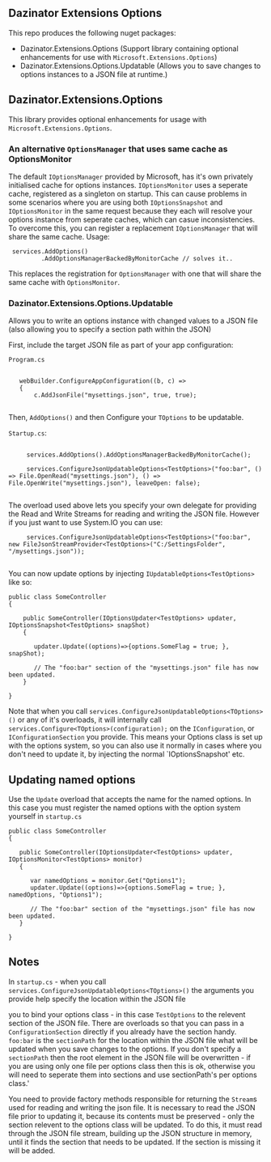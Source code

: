 ## Dazinator Extensions Options

This repo produces the following nuget packages:

- Dazinator.Extensions.Options (Support library containing optional enhancements for use with `Microsoft.Extensions.Options`)
- Dazinator.Extensions.Options.Updatable (Allows you to save changes to options instances to a JSON file at runtime.)


## Dazinator.Extensions.Options

This library provides optional enhancements for usage with `Microsoft.Extensions.Options`.

### An alternative `OptionsManager` that uses same cache as OptionsMonitor

The default `IOptionsManager` provided by Microsoft, has it's own privately initialised cache for options instances. 
`IOptionsMonitor` uses a seperate cache, registered as a singleton on startup.
This can cause problems in some scenarios where you are using both `IOptionsSnapshot` and `IOptionsMonitor` in the same request because they each will resolve your options instance from seperate caches, which can casue inconsistencies.
To overcome this, you can register a replacement `IOptionsManager` that will share the same cache.
Usage:

```
 services.AddOptions()
         .AddOptionsManagerBackedByMonitorCache // solves it..

```

This replaces the registration for `OptionsManager` with one that will share the same cache with `OptionsMonitor`.

### Dazinator.Extensions.Options.Updatable

Allows you to write an options instance with changed values to a JSON file (also allowing you to specify a section path within the JSON)

First, include the target JSON file as part of your app configuration:

`Program.cs`

```

   webBuilder.ConfigureAppConfiguration((b, c) =>
   {
       c.AddJsonFile("mysettings.json", true, true);
	  
```

Then, `AddOptions()` and then Configure your `TOptions` to be updatable.

`Startup.cs`:

```

     services.AddOptions().AddOptionsManagerBackedByMonitorCache();

	 services.ConfigureJsonUpdatableOptions<TestOptions>("foo:bar", () => File.OpenRead("mysettings.json"), () => File.OpenWrite("mysettings.json"), leaveOpen: false);
	

```

The overload used above lets you specify your own delegate for providing the Read and Write Streams for reading and writing the JSON file.
However if you just want to use System.IO you can use:

```
     services.ConfigureJsonUpdatableOptions<TestOptions>("foo:bar", new FileJsonStreamProvider<TestOptions>("C:/SettingsFolder", "/mysettings.json"));
	 
```

You can now update options by injecting `IUpdatableOptions<TestOptions>` like so:


```
public class SomeController
{

    public SomeController(IOptionsUpdater<TestOptions> updater, IOptionsSnapshot<TestOptions> snapShot)
	{
	
	   updater.Update((options)=>{options.SomeFlag = true; }, snapShot);

	   // The "foo:bar" section of the "mysettings.json" file has now been updated.
	}

}
```

Note that when you call `services.ConfigureJsonUpdatableOptions<TOptions>()` or any of it's overloads,
 it will internally call `services.Configure<TOptions>(configuration);` on the `IConfiguration`, or `IConfigurationSection` you provide. This means
 your Options class is set up with the options system, so you can also use it normally in cases where you don't need to update it, by injecting the normal `IOptionsSnapshot<TOptions>' etc.

 ## Updating named options

 Use the `Update` overload that accepts the name for the named options. In this case you must register the named options with the option system yourself in `startup.cs`
 ```
 public class SomeController
{

    public SomeController(IOptionsUpdater<TestOptions> updater, IOptionsMonitor<TestOptions> monitor)
	{
	
	   var namedOptions = monitor.Get("Options1");
	   updater.Update((options)=>{options.SomeFlag = true; }, namedOptions, "Options1");

	   // The "foo:bar" section of the "mysettings.json" file has now been updated.
	}

}

```

## Notes

In `startup.cs` - when you call `services.ConfigureJsonUpdatableOptions<TOptions>()` the arguments you provide help specify the location within the JSON file

you to bind your options class - in this case `TestOptions` to the relevent section of the JSON file.
There are overloads so that you can pass in a `ConfigurationSection` directly if you already have the section handy.
`foo:bar` is the `sectionPath` for the location within the JSON file what will be updated when you save changes to the options.
If you don't specify a `sectionPath` then the root element in the JSON file will be overwritten - if you are using only one file per options class then this is ok,
otherwise you will need to seperate them into sections and use sectionPath's per options class.'

You need to provide factory methods responsible for returning the `Stream`s used for reading and writing the json file.
It is necessary to read the JSON file prior to updating it, because its contents must be preserved - only the section relevent to the options class will be updated. To do this, it must read through the JSON file stream, building up the JSON structure in memory, until it finds the section that needs to be updated. If the section is missing it will be added.


